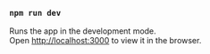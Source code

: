 ### `npm run dev`

Runs the app in the development mode.\
Open [http://localhost:3000](http://localhost:3000) to view it in the browser.
